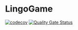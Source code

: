 # LingoGame
[![codecov](https://codecov.io/gh/Yennutiebat/LingoGame/branch/master/graph/badge.svg?token=KmMca9FgZ3)](https://codecov.io/gh/Yennutiebat/LingoGame)
[![Quality Gate Status](https://sonarcloud.io/api/project_badges/measure?project=Yennutiebat_LingoGame&metric=alert_status)](https://sonarcloud.io/dashboard?id=Yennutiebat_LingoGame)
